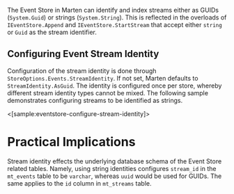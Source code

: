 <!--Title:Stream Identity-->

The Event Store in Marten can identify and index streams either as GUIDs (`System.Guid`) or strings (`System.String`). This is reflected in the overloads of `IEventStore.Append` and `IEventStore.StartStream` that accept either `string` or `Guid` as the stream identifier. 

## Configuring Event Stream Identity
 
Configuration of the stream identity is done through `StoreOptions.Events.StreamIdentity`. If not set, Marten defaults to `StreamIdentity.AsGuid`. The identity is configured once per store, whereby different stream identity types cannot be mixed. The following sample demonstrates configuring streams to be identified as strings.

<[sample:eventstore-configure-stream-identity]>

# Practical Implications

Stream identity effects the underlying database schema of the Event Store related tables. Namely, using string identities configures `stream_id` in the `mt_events` table to be `varchar`, whereas `uuid` would be used for GUIDs. The same applies to the `id` column in `mt_streams` table. 